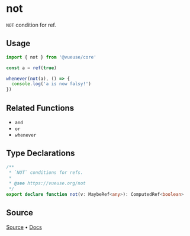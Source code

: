 
# not

`NOT` condition for ref.

## Usage

```ts
import { not } from '@vueuse/core'

const a = ref(true)

whenever(not(a), () => {
  console.log('a is now falsy!')
})
```

## Related Functions

- `and`
- `or`
- `whenever`

<!--FOOTER_STARTS-->
## Type Declarations

```typescript
/**
 * `NOT` conditions for refs.
 *
 * @see https://vueuse.org/not
 */
export declare function not(v: MaybeRef<any>): ComputedRef<boolean>
```

## Source

[Source](https://github.com/vueuse/vueuse/blob/main/packages/shared/not/index.ts) • [Docs](https://github.com/vueuse/vueuse/blob/main/packages/shared/not/index.md)


<!--FOOTER_ENDS-->
